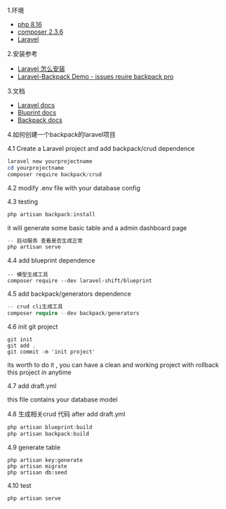 1.环境

* [php 8.16](https://www.php.net/)
* [composer 2.3.6](https://getcomposer.org/)
* [Laravel](http://laravel.p2hp.com/)

2.安装参考

* [Laravel 怎么安装](https://www.php.cn/phpkj/laravel/482104.html)
* [Laravel-Backpack Demo - issues reuire backpack pro](https://github.com/Laravel-Backpack/demo/issues/383)

3.文档

* [Laravel docs](https://laravel.com/docs/9.x/eloquent-relationships)
* [Bluprint docs](https://blueprint.laravelshift.com/docs/model-relationships/)
* [Backpack docs](https://backpackforlaravel.com/docs/4.0/installation)

4.如何创建一个backpack的laravel项目

4.1 Create a Laravel project and add backpack/crud dependence

```powershell
laravel new yourprojectname
cd yourprojectname
composer require backpack/crud
```

4.2 modify .env file with your database config

4.3 testing 

```php
php artisan backpack:install
```

it will generate some basic table and a admin dashboard page 

```php
-- 启动服务 查看是否生成正常
php artisan serve
```



4.4 add blueprint dependence

```
-- 模型生成工具
composer require --dev laravel-shift/blueprint
```

4.5 add backpack/generators dependence

```php
-- crud cli生成工具
composer require --dev backpack/generators
```

4.6 init git project 

```pow
git init
git add .
git commit -m 'init project'
```

its worth to do it , you can have a clean and working project with rollback this project in anytime 

4.7 add draft.yml

this file contains your database model

4.8  生成相关crud 代码 after add  draft.yml

```powershell
php artisan blueprint:build
php artisan backpack:build
```

4.9 generate table 

```power
php artisan key:generate
php artisan migrate
php artisan db:seed
```

4.10 test


```php
php artisan serve
```

